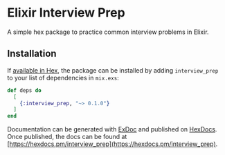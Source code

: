 # Elixir Interview Prep

A simple hex package to practice common interview problems in Elixir.

## Installation

If [available in Hex](https://hex.pm/docs/publish), the package can be installed
by adding `interview_prep` to your list of dependencies in `mix.exs`:

```elixir
def deps do
  [
    {:interview_prep, "~> 0.1.0"}
  ]
end
```

Documentation can be generated with [ExDoc](https://github.com/elixir-lang/ex_doc)
and published on [HexDocs](https://hexdocs.pm). Once published, the docs can
be found at [https://hexdocs.pm/interview_prep](https://hexdocs.pm/interview_prep).


